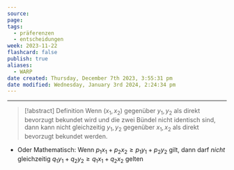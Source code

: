 ```yaml
---
source: 
page: 
tags:
  - präferenzen
  - entscheidungen
week: 2023-11-22
flashcard: false
publish: true
aliases:
  - WARP
date created: Thursday, December 7th 2023, 3:55:31 pm
date modified: Wednesday, January 3rd 2024, 2:24:34 pm
---
```

***

> [!abstract] Definition
> Wenn $(x_{1},x_{2})$ gegenüber $y_{1},y_{2}$ als direkt bevorzugt bekundet wird und die zwei Bündel nicht identisch sind, dann kann nicht gleichzeitig $y_{1},y_{2}$ gegenüber $x_{1},x_{2}$ als direkt bevorzugt bekundet werden.

- Oder Mathematisch: Wenn $p_{1}x_{1} + p_{2}x_{2} \geq p_{1}y_{1} + p_{2}y_{2}$ gilt, dann darf *nicht* gleichzeitig $q_{1}y_{1} + q_{2}y_{2} \geq q_{1}x_{1} + q_{2}x_{2}$ gelten
